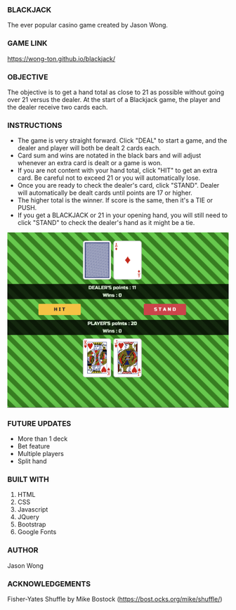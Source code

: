 ### BLACKJACK
The ever popular casino game created by Jason Wong.

### GAME LINK
https://wong-ton.github.io/blackjack/

### OBJECTIVE
The objective is to get a hand total as close to 21 as possible without going over 21 versus the dealer. At the start of a Blackjack game, the player and the dealer receive two cards each.

### INSTRUCTIONS
- The game is very straight forward. Click "DEAL" to start a game, and the dealer and player will both be dealt 2 cards each.
- Card sum and wins are notated in the black bars and will adjust whenever an extra card is dealt or a game is won.
- If you are not content with your hand total, click "HIT" to get an extra card. Be careful not to exceed 21 or you will automatically lose.
- Once you are ready to check the dealer's card, click "STAND". Dealer will automatically be dealt cards until points are 17 or higher.
- The higher total is the winner. If score is the same, then it's a TIE or PUSH.
- If you get a BLACKJACK or 21 in your opening hand, you will still need to click "STAND" to check the dealer's hand as it might be a tie.


![](/images/wireframe.png)

### FUTURE UPDATES
- More than 1 deck
- Bet feature
- Multiple players
- Split hand

### BUILT WITH
1. HTML
2. CSS
3. Javascript
4. JQuery
5. Bootstrap
6. Google Fonts

### AUTHOR
Jason Wong

### ACKNOWLEDGEMENTS
Fisher-Yates Shuffle by Mike Bostock (https://bost.ocks.org/mike/shuffle/)
